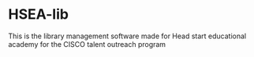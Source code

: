 # HSEA-lib
This is the library management software made for Head start educational academy for the CISCO talent outreach program
